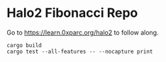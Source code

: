 # Halo2 Fibonacci Repo

Go to https://learn.0xparc.org/halo2 to follow along.

```
cargo build
cargo test --all-features -- --nocapture print
```
